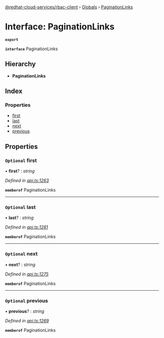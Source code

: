 [@redhat-cloud-services/rbac-client](../README.md) › [Globals](../globals.md) › [PaginationLinks](paginationlinks.md)

# Interface: PaginationLinks

**`export`** 

**`interface`** PaginationLinks

## Hierarchy

* **PaginationLinks**

## Index

### Properties

* [first](paginationlinks.md#optional-first)
* [last](paginationlinks.md#optional-last)
* [next](paginationlinks.md#optional-next)
* [previous](paginationlinks.md#optional-previous)

## Properties

### `Optional` first

• **first**? : *string*

*Defined in [api.ts:1263](https://github.com/RedHatInsights/javascript-clients/blob/master/packages/rbac/api.ts#L1263)*

**`memberof`** PaginationLinks

___

### `Optional` last

• **last**? : *string*

*Defined in [api.ts:1281](https://github.com/RedHatInsights/javascript-clients/blob/master/packages/rbac/api.ts#L1281)*

**`memberof`** PaginationLinks

___

### `Optional` next

• **next**? : *string*

*Defined in [api.ts:1275](https://github.com/RedHatInsights/javascript-clients/blob/master/packages/rbac/api.ts#L1275)*

**`memberof`** PaginationLinks

___

### `Optional` previous

• **previous**? : *string*

*Defined in [api.ts:1269](https://github.com/RedHatInsights/javascript-clients/blob/master/packages/rbac/api.ts#L1269)*

**`memberof`** PaginationLinks
